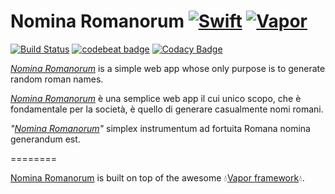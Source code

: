 # Nomina Romanorum [![Swift](https://img.shields.io/badge/Swift-4.0.2-orange.svg?style=flat)](https://swift.org/) [![Vapor](https://img.shields.io/badge/Vapor-2.3.0-7bb3d8.svg)](https://github.com/vapor/vapor)
[![Build Status](https://travis-ci.org/Walkersneps/Nomina-Romanorum.svg?branch=master)](https://travis-ci.org/Walkersneps/Nomina-Romanorum) [![codebeat badge](https://codebeat.co/badges/58aa4523-37d2-4708-8b1c-cab1d6a5b8f6)](https://codebeat.co/projects/github-com-walkersneps-nomina-romanorum-master) [![Codacy Badge](https://api.codacy.com/project/badge/Grade/caf3ac925c074d59a7500ea9ff164f78)](https://www.codacy.com/app/walkersneps/Nomina-Romanorum?utm_source=github.com&amp;utm_medium=referral&amp;utm_content=Walkersneps/Nomina-Romanorum&amp;utm_campaign=Badge_Grade)

_[Nomina Romanorum]_ is a simple web app whose only purpose is to generate random roman names.

_[Nomina Romanorum]_ è una semplice web app il cui unico scopo, che è fondamentale per la società, è quello di generare casualmente nomi romani.

_"[Nomina Romanorum]"_ simplex instrumentum ad fortuita Romana nomina generandum est.

========

[Nomina Romanorum] is built on top of the awesome 💧[Vapor framework](https://github.com/vapor/vapor)💧.



[Nomina Romanorum]: http://roma.sneps.xyz
